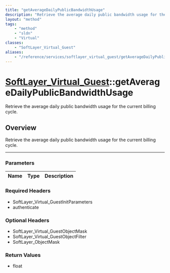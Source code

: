 ```yaml
---
title: "getAverageDailyPublicBandwidthUsage"
description: "Retrieve the average daily public bandwidth usage for the current billing cycle."
layout: "method"
tags:
    - "method"
    - "sldn"
    - "Virtual"
classes:
    - "SoftLayer_Virtual_Guest"
aliases:
    - "/reference/services/softlayer_virtual_guest/getAverageDailyPublicBandwidthUsage"
---
```

# [SoftLayer_Virtual_Guest](/reference/services/SoftLayer_Virtual_Guest)::getAverageDailyPublicBandwidthUsage

Retrieve the average daily public bandwidth usage for the current billing cycle.


## Overview 
Retrieve the average daily public bandwidth usage for the current billing cycle.

-----

### Parameters 
|Name | Type | Description |
| --- | --- | --- |


### Required Headers
* SoftLayer_Virtual_GuestInitParameters
* authenticate


### Optional Headers
* SoftLayer_Virtual_GuestObjectMask
* SoftLayer_Virtual_GuestObjectFilter
* SoftLayer_ObjectMask

### Return Values
* float




